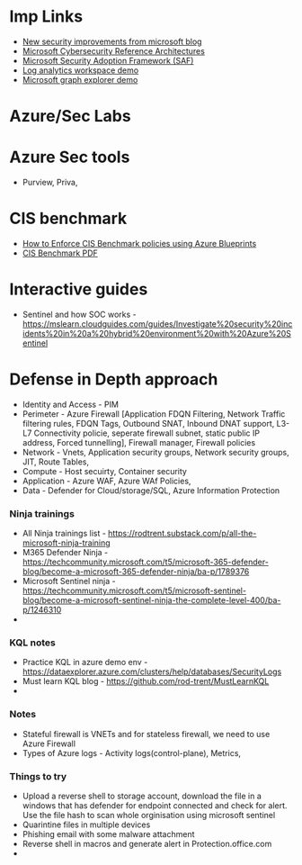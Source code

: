 # Imp Links
- [New security improvements from microsoft blog](https://www.microsoft.com/en-us/security/blog/2023/01/23/microsoft-security-innovations-from-2022-to-help-you-create-a-safer-world-today/)
- [Microsoft Cybersecurity Reference Architectures](https://learn.microsoft.com/en-gb/security/adoption/mcra)
- [Microsoft Security Adoption Framework (SAF)](https://learn.microsoft.com/en-us/security/adoption/adoption)
- [Log analytics workspace demo](https://aka.ms/lademo)
- [Microsoft graph explorer demo](https://developer.microsoft.com/graph/graph-explorer)

# Azure/Sec Labs

# Azure Sec tools
- Purview, Priva, 

# CIS benchmark
- [How to Enforce CIS Benchmark policies using Azure Blueprints](https://www.youtube.com/watch?v=FS874tASMTw)
- [CIS Benchmark PDF](https://www.csiltd.co.uk/wp-content/uploads/2021/12/CIS_Microsoft_Azure_Foundations_Benchmark_v1.4.0.pdf)


# Interactive guides
- Sentinel and how SOC works - https://mslearn.cloudguides.com/guides/Investigate%20security%20incidents%20in%20a%20hybrid%20environment%20with%20Azure%20Sentinel

# Defense in Depth approach
- Identity and Access - PIM
- Perimeter - Azure Firewall [Application FDQN Filtering, Network Traffic filtering rules, FDQN Tags, Outbound SNAT, Inbound DNAT support, L3-L7 Connectivity policie, seperate firewall subnet, static public IP address, Forced tunnelling], Firewall manager, Firewall policies
- Network - Vnets, Application security groups, Network security groups, JIT, Route Tables, 
- Compute - Host secuirty, Container security
- Application - Azure WAF, Azure WAf Policies, 
- Data - Defender for Cloud/storage/SQL, Azure Information Protection
   
### Ninja trainings 
- All Ninja trainings list     -   https://rodtrent.substack.com/p/all-the-microsoft-ninja-training
- M365 Defender Ninja          -   https://techcommunity.microsoft.com/t5/microsoft-365-defender-blog/become-a-microsoft-365-defender-ninja/ba-p/1789376
- Microsoft Sentinel ninja     -   https://techcommunity.microsoft.com/t5/microsoft-sentinel-blog/become-a-microsoft-sentinel-ninja-the-complete-level-400/ba-p/1246310
- 

### KQL notes
- Practice KQL in azure demo env - https://dataexplorer.azure.com/clusters/help/databases/SecurityLogs
- Must learn KQL blog - https://github.com/rod-trent/MustLearnKQL
- 
### Notes
- Stateful firewall is VNETs and for stateless firewall, we need to use Azure Firewall
- Types of Azure logs - Activity logs(control-plane), Metrics, 

### Things to try
- Upload a reverse shell to storage account, download the file in a windows that has defender for endpoint connected and check for alert. Use the file hash to scan whole orginisation using microsoft sentinel
- Quarintine files in multiple devices
- Phishing email with some malware attachment
- Reverse shell in macros and generate alert in Protection.office.com
- 
